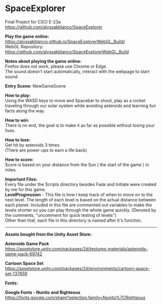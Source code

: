 # SpaceExplorer
Final Project for CSCI E-23a <br/>
https://github.com/alyssakblanco/SpaceExplorer

<b>Play the game online:</b>
https://alyssakblanco.github.io/SpaceExplorerWebGL_Build/ <br/>
WebGL Repository: https://github.com/alyssakblanco/SpaceExplorerWebGL_Build

<b>Notes about playing the game online:</b> <br/>
Firefox does not work, please use Chrome or Edge. <br/>
The sound doesn't start automatically, interact with the webpage to start sound.

<b>Entry Scene:</b> NewGameScene

<b>How to play:</b> <br/>
Using the WASD keys to move and Spacebar to shoot, play as a rocket traveling through our solar system while avoiding asteroids and learning fun facts along the way. 

<b>How to win:</b> <br/>
There is no end, the goal is to make it as far as possible without losing your lives.

<b>How to lose:</b> <br/>
Get hit by asteroids 3 times. <br/>
(There are power-ups to earn a life back)

<b>How to score:</b> <br/>
Score is based on your distance from the Sun ( the start of the game ) in miles.

<b>Important Files:</b> <br/>
Every file under the Scripts directory besides Fade and Initiate were created by me for this game.
<br/>
<b>LevelProgression</b> - This file is how I keep track of when to move on to the next level. The length of each level is based on the actual distance between each planet. Included in this file are commented out variables to make the levels shorter so you can play through the whole game quickly. (Denoted by the comments, "uncomment for quick testing of levels")
<br/>
Other than that, each file in this directory is named after it's function.


-----------------------------------------

<b>Assets bought from the Unity Asset Store:</b>

<b>Asteroids Game Pack</b> <br/>
https://assetstore.unity.com/packages/2d/textures-materials/asteroids-game-pack-69742

<b>Cartoon Space Set</b> <br/>
https://assetstore.unity.com/packages/2d/environments/cartoon-space-set-137659

<b>Fonts:</b>

<b>Google Fonts - Nunito and Righteous</b> <br/>
https://fonts.google.com/share?selection.family=Nunito%7CRighteous
